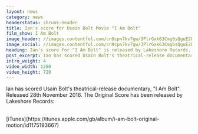 ```yaml
---
layout: news
category: news
headerstatus: shrunk-header
title: Ian's score for Usain Bolt Movie "I Am Bolt"
film_show: I Am Bolt
image_header: //images.contentful.com/cn9cpn7kv7gw/3PlrGxk63Cmg6sQguE2UwW/522214e7b47dd6beed39c457fc7f6e59/I_Am_Bolt_Banner_2_1200_x_630.jpg?fit=thumb&w=1920&h=1080&q=80
image_social: //images.contentful.com/cn9cpn7kv7gw/3PlrGxk63Cmg6sQguE2UwW/522214e7b47dd6beed39c457fc7f6e59/I_Am_Bolt_Banner_2_1200_x_630.jpg?fit=thumb&w=1200&h=630&q=80
heading: Ian's score for "I Am Bolt" is released by Lakeshore Records.
post_excerpt: Ian has scored Usain Bolt's theatrical-release documentary, "I Am Bolt".
intro_weight: 4
video_width: 1280
video_height: 720
---
```

Ian has scored Usain Bolt's theatrical-release documentary, "I Am Bolt". Released 28th November 2016. The Original Score has been released by Lakeshore Records:
<br />

<br />
[iTunes](https://itunes.apple.com/gb/album/i-am-bolt-original-motion/id1175193667)
<br />
<br />
